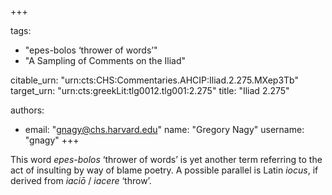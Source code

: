 +++

tags:
- "epes-bolos ‘thrower of words’"
- "A Sampling of Comments on the Iliad"

citable_urn: "urn:cts:CHS:Commentaries.AHCIP:Iliad.2.275.MXep3Tb"
target_urn: "urn:cts:greekLit:tlg0012.tlg001:2.275"
title: "Iliad 2.275"

authors:
- email: "gnagy@chs.harvard.edu"
  name: "Gregory Nagy"
  username: "gnagy"
+++

<p>This word <em>epes-bolos</em> ‘thrower of words’ is yet another term referring to the act of insulting by way of blame poetry. A possible parallel is Latin <em>iocus</em>, if derived from <em>iaciō</em> / <em>iacere</em> ‘throw’.  </p>